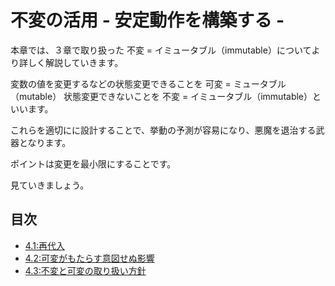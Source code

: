 # 不変の活用 - 安定動作を構築する -

本章では、３章で取り扱った 不変 = イミュータブル（immutable）についてより詳しく解説していきます。

変数の値を変更するなどの状態変更できることを 可変 = ミュータブル（mutable）
状態変更できないことを 不変 = イミュータブル（immutable）といいます。

これらを適切にに設計することで、挙動の予測が容易になり、悪魔を退治する武器となります。

ポイントは変更を最小限にすることです。

見ていきましょう。

## 目次

- [4.1:再代入](./4.1:再代入.md)
- [4.2:可変がもたらす意図せぬ影響](./4.2:可変がもたらす意図せぬ影響.md)
- [4.3:不変と可変の取り扱い方針](./4.3:不変と可変の取り扱い方針.md)
